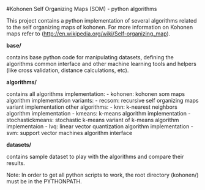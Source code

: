 #Kohonen Self Organizing Maps (SOM) - python algorithms

This project contains a python implementation of several algorithms related
to the self organizing maps of kohonen. For more information on Kohonen maps
refer to (http://en.wikipedia.org/wiki/Self-organizing_map).

**base/**

  contains base python code for manipulating datasets, defining the algorithms
  common interface and other machine learning tools and helpers (like cross
  validation, distance calculations, etc).

**algorithms/**

  contains all algorithms implementation:
    - kohonen: kohonen som maps algorithm implementation
    variants:
    - recsom: recursive self organizing maps variant implementation
    other algorithms:
    - knn: k-nearest neighbors algorithm implementation
    - kmeans: k-means algorithm implementation
    - stochastickmeans: stochastic k-means variant of k-means algorithm implementaion
    - lvq: linear vector quantization algorithm implementation
    - svm: support vector machines algorithm interface

**datasets/**

  contains sample dataset to play with the algorithms and compare their results.

Note:
In order to get all python scripts to work, the root directory (kohonen/) must
be in the PYTHONPATH.
